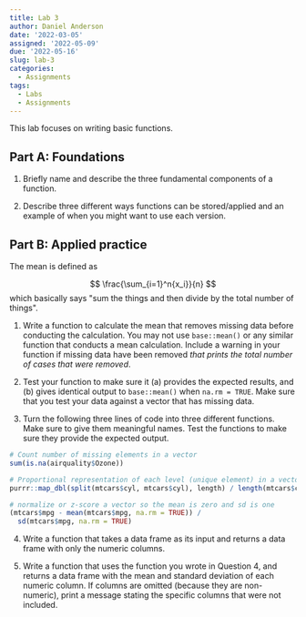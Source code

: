 ```yaml
---
title: Lab 3
author: Daniel Anderson
date: '2022-03-05'
assigned: '2022-05-09'
due: '2022-05-16'
slug: lab-3
categories:
  - Assignments
tags:
  - Labs
  - Assignments
---
```





This lab focuses on writing basic functions.

## Part A: Foundations
1. Briefly name and describe the three fundamental components of a function.



2. Describe three different ways functions can be stored/applied and an example
of when you might want to use each version.



## Part B: Applied practice

The mean is defined as

$$
\frac{\sum_{i=1}^n{x_i}}{n}
$$
which basically says "sum  the things and then divide by the total number of things".

1. Write a function to calculate the mean that removes missing data before
conducting the calculation. You may not use `base::mean()` or any similar function that conducts a mean calculation. Include a warning in your function if missing data have been removed *that prints the total number of cases that were removed*.



2. Test your function to make sure it (a) provides the expected results, and (b)
gives identical output to `base::mean()` when `na.rm = TRUE`. Make sure that you test your data against a vector that has missing data.




3. Turn the following three lines of code into three different functions. Make sure to give them meaningful names. 
Test the functions to make sure they provide the expected output.


```r
# Count number of missing elements in a vector
sum(is.na(airquality$Ozone))

# Proportional representation of each level (unique element) in a vector
purrr::map_dbl(split(mtcars$cyl, mtcars$cyl), length) / length(mtcars$cyl)

# normalize or z-score a vector so the mean is zero and sd is one
(mtcars$mpg - mean(mtcars$mpg, na.rm = TRUE)) / 
  sd(mtcars$mpg, na.rm = TRUE) 
```



4. Write a function that takes a data frame as its input and returns a data
frame with only the numeric columns.



5. Write a function that uses the function you wrote in Question 4, and returns
a data frame with the mean and standard deviation of each numeric column. If columns are omitted (because they are non-numeric), print a message stating the specific columns that were not included.


